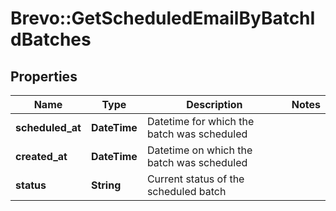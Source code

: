 # Brevo::GetScheduledEmailByBatchIdBatches

## Properties
Name | Type | Description | Notes
------------ | ------------- | ------------- | -------------
**scheduled_at** | **DateTime** | Datetime for which the batch was scheduled | 
**created_at** | **DateTime** | Datetime on which the batch was scheduled | 
**status** | **String** | Current status of the scheduled batch | 


